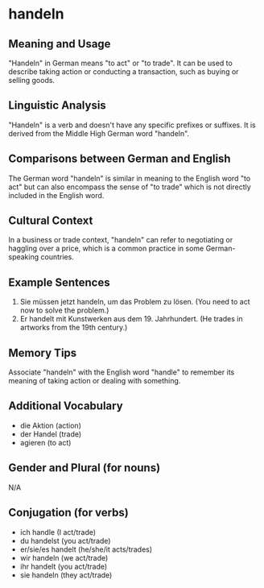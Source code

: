 # handeln
## Meaning and Usage
"Handeln" in German means "to act" or "to trade". It can be used to describe taking action or conducting a transaction, such as buying or selling goods.

## Linguistic Analysis
"Handeln" is a verb and doesn't have any specific prefixes or suffixes. It is derived from the Middle High German word "handeln".

## Comparisons between German and English
The German word "handeln" is similar in meaning to the English word "to act" but can also encompass the sense of "to trade" which is not directly included in the English word.

## Cultural Context
In a business or trade context, "handeln" can refer to negotiating or haggling over a price, which is a common practice in some German-speaking countries.

## Example Sentences
1. Sie müssen jetzt handeln, um das Problem zu lösen. (You need to act now to solve the problem.)
2. Er handelt mit Kunstwerken aus dem 19. Jahrhundert. (He trades in artworks from the 19th century.)

## Memory Tips
Associate "handeln" with the English word "handle" to remember its meaning of taking action or dealing with something.

## Additional Vocabulary
- die Aktion (action)
- der Handel (trade)
- agieren (to act)

## Gender and Plural (for nouns)
N/A

## Conjugation (for verbs)
- ich handle (I act/trade)
- du handelst (you act/trade)
- er/sie/es handelt (he/she/it acts/trades)
- wir handeln (we act/trade)
- ihr handelt (you act/trade)
- sie handeln (they act/trade)